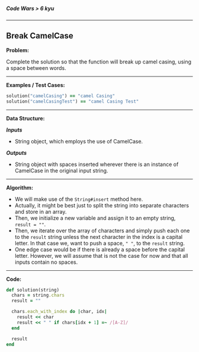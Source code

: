 ##### Code Wars > 6 kyu

---

## Break CamelCase

**Problem:**  

Complete the solution so that the function will break up camel casing, using a space between words.  

---

**Examples / Test Cases:**  

```ruby
solution("camelCasing") == "camel Casing"
solution("camelCasingTest") == "camel Casing Test"
```

---

**Data Structure:**  

**_Inputs_**

* String object, which employs the use of CamelCase.

**_Outputs_**

* String object with spaces inserted wherever there is an instance of CamelCase in the original input string.

---

**Algorithm:**  

* We will make use of the `String#insert` method here.
* Actually, it might be best just to split the string into separate characters and store in an array.
* Then, we initialize a new variable and assign it to an empty string, `result = ""`.
* Then, we iterate over the array of characters and simply push each one to the `result` string unless the next character in the index is a capital letter. In that case we, want to push a space, `" "`, to the `result` string.
* One edge case would be if there is already a space before the capital letter. However, we will assume that is not the case for now and that all inputs contain no spaces.

---

**Code:**  

```ruby
def solution(string)
  chars = string.chars
  result = ""

  chars.each_with_index do |char, idx|
    result << char
    result << " " if chars[idx + 1] =~ /[A-Z]/
  end

  result
end
```




